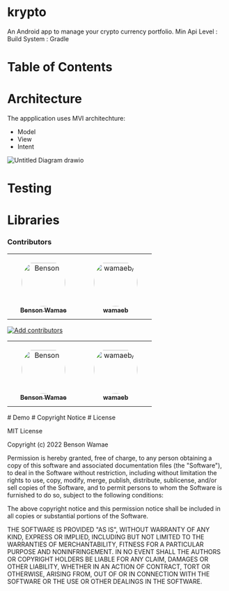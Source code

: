 # krypto
An Android app to manage your crypto currency portfolio.
Min Api Level : 
Build System : Gradle

# Table of Contents

# Architecture
The appplication uses MVI architechture:
* Model
* View
* Intent


![Untitled Diagram drawio](https://user-images.githubusercontent.com/11459159/160078895-05d7e040-fee4-44d3-be9f-3420f719258b.png)

# Testing
# Libraries
### Contributors

<table>
<tr>
    <td align="center" style="word-wrap: break-word; width: 150.0; height: 150.0">
        <a href=https://github.com/Wamae>
            <img src=https://avatars.githubusercontent.com/u/11459159?v=4 width="100;"  style="border-radius:50%;align-items:center;justify-content:center;overflow:hidden;padding-top:10px" alt=Benson Wamae/>
            <br />
            <sub style="font-size:14px"><b>Benson Wamae</b></sub>
        </a>
    </td>
    <td align="center" style="word-wrap: break-word; width: 150.0; height: 150.0">
        <a href=https://github.com/wamaeb>
            <img src=https://avatars.githubusercontent.com/u/45064148?v=4 width="100;"  style="border-radius:50%;align-items:center;justify-content:center;overflow:hidden;padding-top:10px" alt=wamaeb/>
            <br />
            <sub style="font-size:14px"><b>wamaeb</b></sub>
        </a>
    </td>
</tr>
</table>

[![Add contributors](https://github.com/Wamae/krypto/actions/workflows/contributors.yml/badge.svg?branch=main)](https://github.com/Wamae/krypto/actions/workflows/contributors.yml)

<table>
<tr>
    <td align="center" style="word-wrap: break-word; width: 150.0; height: 150.0">
        <a href=https://github.com/Wamae>
            <img src=https://avatars.githubusercontent.com/u/11459159?v=4 width="100;"  style="border-radius:50%;align-items:center;justify-content:center;overflow:hidden;padding-top:10px" alt=Benson Wamae/>
            <br />
            <sub style="font-size:14px"><b>Benson Wamae</b></sub>
        </a>
    </td>
    <td align="center" style="word-wrap: break-word; width: 150.0; height: 150.0">
        <a href=https://github.com/wamaeb>
            <img src=https://avatars.githubusercontent.com/u/45064148?v=4 width="100;"  style="border-radius:50%;align-items:center;justify-content:center;overflow:hidden;padding-top:10px" alt=wamaeb/>
            <br />
            <sub style="font-size:14px"><b>wamaeb</b></sub>
        </a>
    </td>
</tr>
</table>
# Demo
# Copyright Notice
# License


MIT License

Copyright (c) 2022 Benson Wamae

Permission is hereby granted, free of charge, to any person obtaining a copy of this software and associated documentation files (the "Software"), to deal in the Software without restriction, including without limitation the rights to use, copy, modify, merge, publish, distribute, sublicense, and/or sell copies of the Software, and to permit persons to whom the Software is furnished to do so, subject to the following conditions:

The above copyright notice and this permission notice shall be included in all copies or substantial portions of the Software.

THE SOFTWARE IS PROVIDED "AS IS", WITHOUT WARRANTY OF ANY KIND, EXPRESS OR IMPLIED, INCLUDING BUT NOT LIMITED TO THE WARRANTIES OF MERCHANTABILITY, FITNESS FOR A PARTICULAR PURPOSE AND NONINFRINGEMENT. IN NO EVENT SHALL THE AUTHORS OR COPYRIGHT HOLDERS BE LIABLE FOR ANY CLAIM, DAMAGES OR OTHER LIABILITY, WHETHER IN AN ACTION OF CONTRACT, TORT OR OTHERWISE, ARISING FROM, OUT OF OR IN CONNECTION WITH THE SOFTWARE OR THE USE OR OTHER DEALINGS IN THE SOFTWARE.
